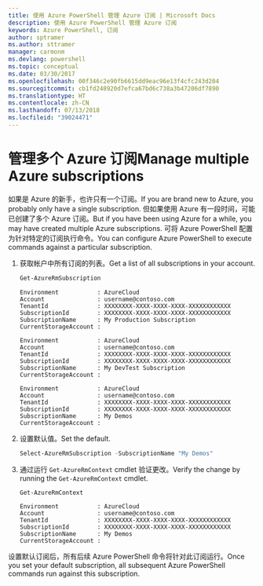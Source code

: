 ```yaml
---
title: 使用 Azure PowerShell 管理 Azure 订阅 | Microsoft Docs
description: 使用 Azure PowerShell 管理 Azure 订阅
keywords: Azure PowerShell, 订阅
author: sptramer
ms.author: sttramer
manager: carmonm
ms.devlang: powershell
ms.topic: conceptual
ms.date: 03/30/2017
ms.openlocfilehash: 00f346c2e90fb6615dd9eac96e13f4cfc243d204
ms.sourcegitcommit: cb1fd248920d7efca67bd6c738a3b47206df7890
ms.translationtype: HT
ms.contentlocale: zh-CN
ms.lasthandoff: 07/13/2018
ms.locfileid: "39024471"
---
```

# <a name="manage-multiple-azure-subscriptions"></a><span data-ttu-id="edbfa-104">管理多个 Azure 订阅</span><span class="sxs-lookup"><span data-stu-id="edbfa-104">Manage multiple Azure subscriptions</span></span>

<span data-ttu-id="edbfa-105">如果是 Azure 的新手，也许只有一个订阅。</span><span class="sxs-lookup"><span data-stu-id="edbfa-105">If you are brand new to Azure, you probably only have a single subscription.</span></span> <span data-ttu-id="edbfa-106">但如果使用 Azure 有一段时间，可能已创建了多个 Azure 订阅。</span><span class="sxs-lookup"><span data-stu-id="edbfa-106">But if you have been using Azure for a while, you may have created multiple Azure subscriptions.</span></span> <span data-ttu-id="edbfa-107">可将 Azure PowerShell 配置为针对特定的订阅执行命令。</span><span class="sxs-lookup"><span data-stu-id="edbfa-107">You can configure Azure PowerShell to execute commands against a particular subscription.</span></span>

1. <span data-ttu-id="edbfa-108">获取帐户中所有订阅的列表。</span><span class="sxs-lookup"><span data-stu-id="edbfa-108">Get a list of all subscriptions in your account.</span></span>

    ```powershell
    Get-AzureRmSubscription
    ```

    ```output
    Environment           : AzureCloud
    Account               : username@contoso.com
    TenantId              : XXXXXXXX-XXXX-XXXX-XXXX-XXXXXXXXXXXX
    SubscriptionId        : XXXXXXXX-XXXX-XXXX-XXXX-XXXXXXXXXXXX
    SubscriptionName      : My Production Subscription
    CurrentStorageAccount :

    Environment           : AzureCloud
    Account               : username@contoso.com
    TenantId              : XXXXXXXX-XXXX-XXXX-XXXX-XXXXXXXXXXXX
    SubscriptionId        : XXXXXXXX-XXXX-XXXX-XXXX-XXXXXXXXXXXX
    SubscriptionName      : My DevTest Subscription
    CurrentStorageAccount :

    Environment           : AzureCloud
    Account               : username@contoso.com
    TenantId              : XXXXXXXX-XXXX-XXXX-XXXX-XXXXXXXXXXXX
    SubscriptionId        : XXXXXXXX-XXXX-XXXX-XXXX-XXXXXXXXXXXX
    SubscriptionName      : My Demos
    CurrentStorageAccount :
    ```

2. <span data-ttu-id="edbfa-109">设置默认值。</span><span class="sxs-lookup"><span data-stu-id="edbfa-109">Set the default.</span></span>

    ```powershell
    Select-AzureRmSubscription -SubscriptionName "My Demos"
    ```

3. <span data-ttu-id="edbfa-110">通过运行 `Get-AzureRmContext` cmdlet 验证更改。</span><span class="sxs-lookup"><span data-stu-id="edbfa-110">Verify the change by running the `Get-AzureRmContext` cmdlet.</span></span>

    ```powershell
    Get-AzureRmContext
    ```

    ```output
    Environment           : AzureCloud
    Account               : username@contoso.com
    TenantId              : XXXXXXXX-XXXX-XXXX-XXXX-XXXXXXXXXXXX
    SubscriptionId        : XXXXXXXX-XXXX-XXXX-XXXX-XXXXXXXXXXXX
    SubscriptionName      : My Demos
    CurrentStorageAccount :
    ```

<span data-ttu-id="edbfa-111">设置默认订阅后，所有后续 Azure PowerShell 命令将针对此订阅运行。</span><span class="sxs-lookup"><span data-stu-id="edbfa-111">Once you set your default subscription, all subsequent Azure PowerShell commands run against this subscription.</span></span>
